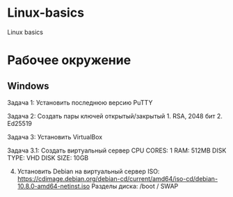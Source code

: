 # Linux-basics
Linux basics

# Рабочее окружение
## Windows
Задача 1: Установить последнюю версию PuTTY 

Задача 2: Создать пары ключей открытый/закрытый
    1. RSA, 2048 бит
    2. Ed25519

Задача 3: Установить VirtualBox

Задача 3.1: Создать виртуальный сервер
    CPU CORES: 1
    RAM: 512MB
    DISK TYPE: VHD
    DISK SIZE: 10GB

4. Установить Debian на виртуальный сервер
   ISO: https://cdimage.debian.org/debian-cd/current/amd64/iso-cd/debian-10.8.0-amd64-netinst.iso
   Разделы диска:
       /boot
       /
       SWAP


